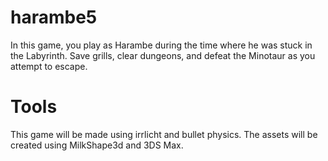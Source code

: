 # harambe5
In this game, you play as Harambe during the time where he was stuck in the Labyrinth. Save grills, clear dungeons, and defeat the Minotaur as you attempt to escape. 
# Tools
This game will be made using irrlicht and bullet physics. The assets will be created using MilkShape3d and 3DS Max.
